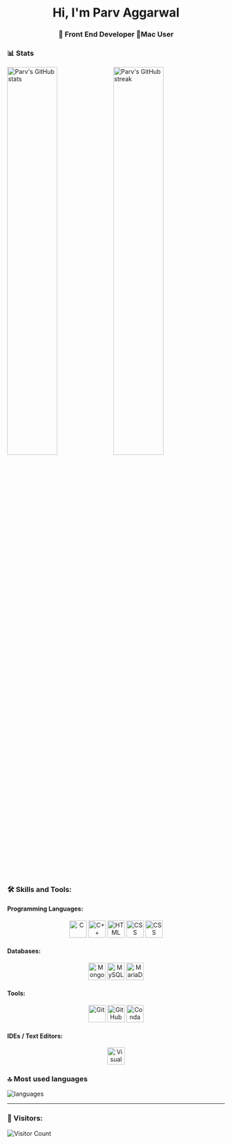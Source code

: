 <h1 align="center">Hi, I'm Parv Aggarwal</h1>
<h3 align="center">🚀 Front End Developer 🌟Mac User</h3>

### 📊 Stats

<img src="https://github-readme-stats.vercel.app/api?username=Parvaggarwal01&show_icons=true&theme=radical&hide_broder=true" alt="Parv's GitHub stats" width="48%" >
<img src="https://github-readme-streak-stats.herokuapp.com/?user=Parvaggarwal01&theme=github_dark&hide_border=true" alt="Parv's GitHub streak" width="48%" >

### 🛠️ Skills and Tools:

#### Programming Languages:

<div align="center"> 
<img src="https://upload.wikimedia.org/wikipedia/commons/1/19/C_Logo.png" alt="C" height="40">
<img src="https://upload.wikimedia.org/wikipedia/commons/1/18/ISO_C%2B%2B_Logo.svg" alt="C++" height="40">
<img src="https://upload.wikimedia.org/wikipedia/commons/6/61/HTML5_logo_and_wordmark.svg" alt="HTML" height="40">
<img src="https://upload.wikimedia.org/wikipedia/commons/d/d5/CSS3_logo_and_wordmark.svg" alt="CSS" height="40">
<img src="https://www.pngwing.com/en/free-png-hjxmr" alt="CSS" height="40">
</div>  
  
#### Databases:

<div align="center">
<img src="https://profilinator.rishav.dev/skills-assets/mongodb-original-wordmark.svg" alt="MongoDB" height="40">
<img src="https://profilinator.rishav.dev/skills-assets/mysql-original-wordmark.svg" alt="MySQL" height="40">
<img src="https://mariadb.com/wp-content/uploads/2019/11/mariadb-horizontal-white.svg" alt="MariaDB" height="40">
</div>

#### Tools:

<div align="center">
<img src="https://git-scm.com/images/logos/downloads/Git-Icon-1788C.png" alt="Git" height="40">
<img src="https://github.githubassets.com/images/modules/logos_page/GitHub-Mark.png" alt="GitHub" height="40">
<img src="https://avatars.githubusercontent.com/u/6392739?s=280&v=4" alt="Conda" height="40">  
</div>

#### IDEs / Text Editors:

<div align="center">
<img src="https://upload.wikimedia.org/wikipedia/commons/thumb/9/9a/Visual_Studio_Code_1.35_icon.svg/2048px-Visual_Studio_Code_1.35_icon.svg.png" alt="Visual Studio Code" height="40">  
</div>
  

### 🔝 Most used languages

<img alt="languages" src="https://github-readme-stats.vercel.app/api/top-langs/?username=Parvaggarwal01&theme=github_dark&hide_border=true&layout=compact" />

---

### 👥 Visitors:

![Visitor Count](https://profile-counter.glitch.me/Parvaggarwal01/count.svg)

